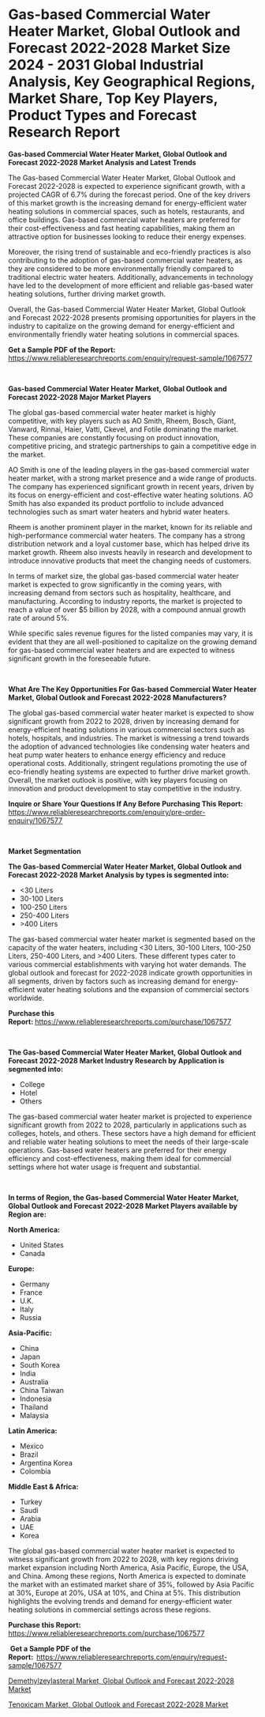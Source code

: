 <p><h1>Gas-based Commercial Water Heater Market, Global Outlook and Forecast 2022-2028 Market Size 2024 - 2031 Global Industrial Analysis, Key Geographical Regions, Market Share, Top Key Players, Product Types and Forecast Research Report</h1></p><p><strong>Gas-based Commercial Water Heater Market, Global Outlook and Forecast 2022-2028 Market Analysis and Latest Trends</strong></p>
<p><p>The Gas-based Commercial Water Heater Market, Global Outlook and Forecast 2022-2028 is expected to experience significant growth, with a projected CAGR of 6.7% during the forecast period. One of the key drivers of this market growth is the increasing demand for energy-efficient water heating solutions in commercial spaces, such as hotels, restaurants, and office buildings. Gas-based commercial water heaters are preferred for their cost-effectiveness and fast heating capabilities, making them an attractive option for businesses looking to reduce their energy expenses.</p><p>Moreover, the rising trend of sustainable and eco-friendly practices is also contributing to the adoption of gas-based commercial water heaters, as they are considered to be more environmentally friendly compared to traditional electric water heaters. Additionally, advancements in technology have led to the development of more efficient and reliable gas-based water heating solutions, further driving market growth.</p><p>Overall, the Gas-based Commercial Water Heater Market, Global Outlook and Forecast 2022-2028 presents promising opportunities for players in the industry to capitalize on the growing demand for energy-efficient and environmentally friendly water heating solutions in commercial spaces.</p></p>
<p><strong>Get a Sample PDF of the Report:&nbsp;</strong> <a href="https://www.reliableresearchreports.com/enquiry/request-sample/1067577">https://www.reliableresearchreports.com/enquiry/request-sample/1067577</a></p>
<p>&nbsp;</p>
<p><strong>Gas-based Commercial Water Heater Market, Global Outlook and Forecast 2022-2028 Major Market Players</strong></p>
<p><p>The global gas-based commercial water heater market is highly competitive, with key players such as AO Smith, Rheem, Bosch, Giant, Vanward, Rinnai, Haier, Vatti, Ckevel, and Fotile dominating the market. These companies are constantly focusing on product innovation, competitive pricing, and strategic partnerships to gain a competitive edge in the market.</p><p>AO Smith is one of the leading players in the gas-based commercial water heater market, with a strong market presence and a wide range of products. The company has experienced significant growth in recent years, driven by its focus on energy-efficient and cost-effective water heating solutions. AO Smith has also expanded its product portfolio to include advanced technologies such as smart water heaters and hybrid water heaters.</p><p>Rheem is another prominent player in the market, known for its reliable and high-performance commercial water heaters. The company has a strong distribution network and a loyal customer base, which has helped drive its market growth. Rheem also invests heavily in research and development to introduce innovative products that meet the changing needs of customers.</p><p>In terms of market size, the global gas-based commercial water heater market is expected to grow significantly in the coming years, with increasing demand from sectors such as hospitality, healthcare, and manufacturing. According to industry reports, the market is projected to reach a value of over $5 billion by 2028, with a compound annual growth rate of around 5%.</p><p>While specific sales revenue figures for the listed companies may vary, it is evident that they are all well-positioned to capitalize on the growing demand for gas-based commercial water heaters and are expected to witness significant growth in the foreseeable future.</p></p>
<p>&nbsp;</p>
<p><strong>What Are The Key Opportunities For Gas-based Commercial Water Heater Market, Global Outlook and Forecast 2022-2028 Manufacturers?</strong></p>
<p><p>The global gas-based commercial water heater market is expected to show significant growth from 2022 to 2028, driven by increasing demand for energy-efficient heating solutions in various commercial sectors such as hotels, hospitals, and industries. The market is witnessing a trend towards the adoption of advanced technologies like condensing water heaters and heat pump water heaters to enhance energy efficiency and reduce operational costs. Additionally, stringent regulations promoting the use of eco-friendly heating systems are expected to further drive market growth. Overall, the market outlook is positive, with key players focusing on innovation and product development to stay competitive in the industry.</p></p>
<p><strong>Inquire or Share Your Questions If Any Before Purchasing This Report:</strong> <a href="https://www.reliableresearchreports.com/enquiry/pre-order-enquiry/1067577">https://www.reliableresearchreports.com/enquiry/pre-order-enquiry/1067577</a></p>
<p>&nbsp;</p>
<p><strong>Market Segmentation</strong></p>
<p><strong>The Gas-based Commercial Water Heater Market, Global Outlook and Forecast 2022-2028 Market Analysis by types is segmented into:</strong></p>
<p><ul><li><30 Liters</li><li>30-100 Liters</li><li>100-250 Liters</li><li>250-400 Liters</li><li>>400 Liters</li></ul></p>
<p><p>The gas-based commercial water heater market is segmented based on the capacity of the water heaters, including <30 Liters, 30-100 Liters, 100-250 Liters, 250-400 Liters, and >400 Liters. These different types cater to various commercial establishments with varying hot water demands. The global outlook and forecast for 2022-2028 indicate growth opportunities in all segments, driven by factors such as increasing demand for energy-efficient water heating solutions and the expansion of commercial sectors worldwide.</p></p>
<p><strong>Purchase this Report:&nbsp;</strong><a href="https://www.reliableresearchreports.com/purchase/1067577">https://www.reliableresearchreports.com/purchase/1067577</a></p>
<p>&nbsp;</p>
<p><strong>The Gas-based Commercial Water Heater Market, Global Outlook and Forecast 2022-2028 Market Industry Research by Application is segmented into:</strong></p>
<p><ul><li>College</li><li>Hotel</li><li>Others</li></ul></p>
<p><p>The gas-based commercial water heater market is projected to experience significant growth from 2022 to 2028, particularly in applications such as colleges, hotels, and others. These sectors have a high demand for efficient and reliable water heating solutions to meet the needs of their large-scale operations. Gas-based water heaters are preferred for their energy efficiency and cost-effectiveness, making them ideal for commercial settings where hot water usage is frequent and substantial.</p></p>
<p>&nbsp;</p>
<p><strong>In terms of Region, the Gas-based Commercial Water Heater Market, Global Outlook and Forecast 2022-2028 Market Players available by Region are:</strong></p>
<p>
    <p> <strong> North America: </strong>
        <ul>
            <li>United States</li>
            <li>Canada</li>
        </ul>
        </p> 
    <p> <strong> Europe: </strong>
        <ul>
            <li>Germany</li>
            <li>France</li>
            <li>U.K.</li>
            <li>Italy</li>
            <li>Russia</li>
        </ul>
        </p> 
    <p> <strong> Asia-Pacific: </strong>
        <ul>
            <li>China</li>
            <li>Japan</li>
            <li>South Korea</li>
            <li>India</li>
            <li>Australia</li>
            <li>China Taiwan</li>
            <li>Indonesia</li>
            <li>Thailand</li>
            <li>Malaysia</li>
        </ul>
        </p> 
    <p> <strong> Latin America: </strong>
        <ul>
            <li>Mexico</li>
            <li>Brazil</li>
            <li>Argentina Korea</li>
            <li>Colombia</li>
        </ul>
        </p> 
    <p> <strong> Middle East & Africa: </strong>
        <ul>
            <li>Turkey</li>
            <li>Saudi</li>
            <li>Arabia</li>
            <li>UAE</li>
            <li>Korea</li>
        </ul>
    </p>
    </p>
<p><p>The global gas-based commercial water heater market is expected to witness significant growth from 2022 to 2028, with key regions driving market expansion including North America, Asia Pacific, Europe, the USA, and China. Among these regions, North America is expected to dominate the market with an estimated market share of 35%, followed by Asia Pacific at 30%, Europe at 20%, USA at 10%, and China at 5%. This distribution highlights the evolving trends and demand for energy-efficient water heating solutions in commercial settings across these regions.</p></p>
<p><strong>Purchase this Report: </strong><a href="https://www.reliableresearchreports.com/purchase/1067577">https://www.reliableresearchreports.com/purchase/1067577</a></p>
<p>&nbsp;<strong>Get a Sample PDF of the Report:&nbsp;&nbsp;</strong><a href="https://www.reliableresearchreports.com/enquiry/request-sample/1067577">https://www.reliableresearchreports.com/enquiry/request-sample/1067577</a></p>
<p><strong></strong></p>
<p><p><a href="https://github.com/singletonthaxterkelliehr2df/Market-Research-Report-List-1/blob/main/demethylzeylasteral-market-global-outlook-and-forecast-2022-2028-market.md">Demethylzeylasteral Market, Global Outlook and Forecast 2022-2028 Market</a></p><p><a href="https://github.com/kufem1/Market-Research-Report-List-1/blob/main/tenoxicam-market-global-outlook-and-forecast-2022-2028-market.md">Tenoxicam Market, Global Outlook and Forecast 2022-2028 Market</a></p></p>